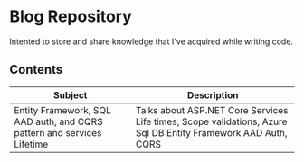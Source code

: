 # Blog Repository

Intented to store and share knowledge that I've acquired while writing code.

## Contents
| Subject | Description |
| ----------------------------------------- |------------------------------------------------|
|Entity Framework, SQL AAD auth, and CQRS pattern and services Lifetime | Talks about ASP.NET Core Services Life times, Scope validations, Azure Sql DB Entity Framework AAD Auth, CQRS |

